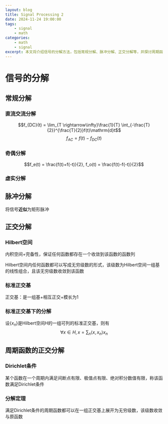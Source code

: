 ```yaml
---
layout: blog
title: Signal Processing 2
date: 2024-11-24 19:00:00
tags:
    - signal
    - math
categories:
    - math
    - signal
excerpt: 本文将介绍信号的分解方法，包括常规分解、脉冲分解、正交分解等，并探讨周期函数的正交分解定理。
---
```


# 信号的分解
## 常规分解
### 直流交流分解
$$f_{DC}(t) = \lim_{T \rightarrow\infty}\frac{1}{T} \int_{-\frac{T}{2}}^{\frac{T}{2}}f(t)\mathrm{d}t$$
$$f_{AC}=f(t)-f_{DC}(t)$$

### 奇偶分解
$$f_e(t) = \frac{f(t)+f(-t)}{2}, f_o(t) = \frac{f(t)-f(-t)}{2}$$

### 虚实分解

## 脉冲分解
将信号**近似**为矩形脉冲

## 正交分解

### Hilbert空间
内积空间+完备性，保证任何函数都存在一个收敛到该函数的函数列

Hilbert空间内任何函数都可以写成无穷级数的形式，该级数为Hilbert空间一组基的线性组合，且该无穷级数收敛到该函数

### 标准正交基
正交基：是一组基+相互正交+模长为1

### 标准正交基下的分解
设$\{x_n\}$是Hilbert空间$H$的一组可列的标准正交基，则有
$$\forall x \in H, x = \sum_n \langle x, x_n \rangle x_n $$

## 周期函数的正交分解
### Dirichlet条件
某个函数在一个周期内满足间断点有限、极值点有限、绝对积分数值有限，称该函数满足Dirichlet条件

### 分解定理
满足Dirichlet条件的周期函数都可以在一组正交基上展开为无穷级数，该级数收敛与原函数
